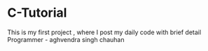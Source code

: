 # C-Tutorial
This is my first project , where I post my daily code with brief detail
<br>
Programmer - aghvendra singh chauhan

